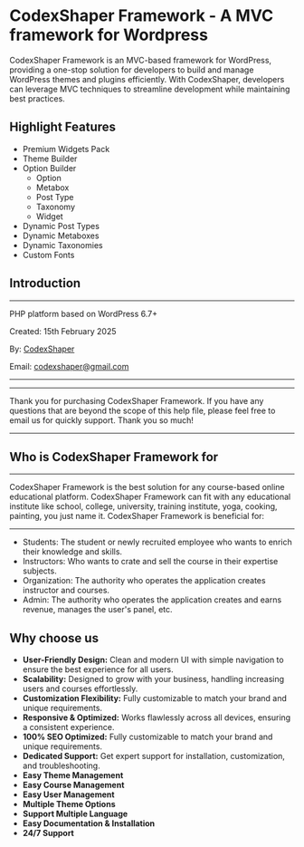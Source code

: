 # CodexShaper Framework - A MVC framework for Wordpress

CodexShaper Framework is an MVC-based framework for WordPress, providing a one-stop solution 
for developers to build and manage WordPress themes and plugins efficiently. With CodexShaper, 
developers can leverage MVC techniques to streamline development while maintaining best practices.

## Highlight Features

- Premium Widgets Pack
- Theme Builder
- Option Builder
  - Option
  - Metabox
  - Post Type
  - Taxonomy
  - Widget
- Dynamic Post Types
- Dynamic Metaboxes
- Dynamic Taxonomies
- Custom Fonts

## Introduction

---

PHP platform based on WordPress 6.7+

Created: 15th February 2025

By: <a href="https://codexshaper.com" title="CodexShaper">CodexShaper</a>

Email: codexshaper@gmail.com

---

---

Thank you for purchasing CodexShaper Framework. If you have any questions that are beyond the scope of this help file, please feel free to email us for quickly support. Thank you so much!

---

## Who is CodexShaper Framework for

---

CodexShaper Framework is the best solution for any course-based online educational platform. CodexShaper Framework can fit with any educational institute like school, college, university, training institute, yoga, cooking, painting, you just name it. CodexShaper Framework is beneficial for:

---

- Students: The student or newly recruited employee who wants to enrich their knowledge and skills.
- Instructors: Who wants to crate and sell the course in their expertise subjects.
- Organization: The authority who operates the application creates instructor and courses.
- Admin: The authority who operates the application creates and earns revenue, manages the user's panel, etc.

## Why choose us

- <strong>User-Friendly Design:</strong> Clean and modern UI with simple navigation to ensure the best experience for all users.
- <strong>Scalability:</strong> Designed to grow with your business, handling increasing users and courses effortlessly.
- <strong>Customization Flexibility:</strong> Fully customizable to match your brand and unique requirements.
- <strong>Responsive & Optimized:</strong> Works flawlessly across all devices, ensuring a consistent experience.
- <strong>100% SEO Optimized:</strong> Fully customizable to match your brand and unique requirements.
- <strong>Dedicated Support:</strong> Get expert support for installation, customization, and troubleshooting.
- <strong>Easy Theme Management</strong>
- <strong>Easy Course Management</strong>
- <strong>Easy User Management</strong>
- <strong>Multiple Theme Options </strong>
- <strong>Support Multiple Language </strong>
- <strong>Easy Documentation & Installation</strong>
- <strong>24/7 Support</strong>